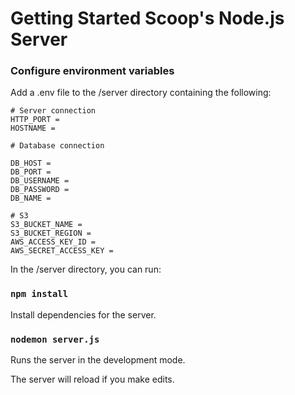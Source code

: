 # Getting Started Scoop's Node.js Server

### Configure environment variables
Add a .env file to the /server directory containing the following:
```
# Server connection
HTTP_PORT = 
HOSTNAME = 

# Database connection

DB_HOST = 
DB_PORT = 
DB_USERNAME = 
DB_PASSWORD = 
DB_NAME = 

# S3
S3_BUCKET_NAME = 
S3_BUCKET_REGION = 
AWS_ACCESS_KEY_ID = 
AWS_SECRET_ACCESS_KEY = 
```

In the /server directory, you can run:
### `npm install`

Install dependencies for the server.

### `nodemon server.js`

Runs the server in the development mode.

The server will reload if you make edits.
